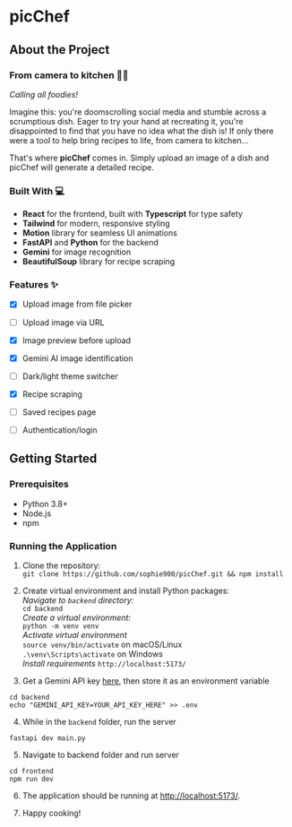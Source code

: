 # picChef


## About the Project
### From camera to kitchen 🧑‍🍳

*Calling all foodies!*

Imagine this: you're doomscrolling social media and stumble across a scrumptious dish.
Eager to try your hand at recreating it, you're disappointed to find that you have no idea what the dish is!
If only there were a tool to help bring recipes to life, from camera to kitchen...

That's where **picChef** comes in. Simply upload an image of a dish and picChef will generate a detailed recipe.

### Built With 💻

* **React** for the frontend, built with **Typescript** for type safety
* **Tailwind** for modern, responsive styling
* **Motion** library for seamless UI animations
* **FastAPI** and **Python** for the backend
* **Gemini** for image recognition
* **BeautifulSoup** library for recipe scraping

### Features ✨
- [x] Upload image from file picker
- [ ] Upload image via URL
- [x] Image preview before upload
- [x] Gemini AI image identification
- [ ] Dark/light theme switcher
- [x] Recipe scraping
- [ ] Saved recipes page
- [ ] Authentication/login


## Getting Started

### Prerequisites
* Python 3.8+
* Node.js
* npm

### Running the Application

1. Clone the repository:  
`git clone https://github.com/sophie900/picChef.git && npm install`

2. Create virtual environment and install Python packages:  
*Navigate to `backend` directory:*  
`cd backend`  
*Create a virtual environment:*  
`python -m venv venv`  
*Activate virtual environment*  
`source venv/bin/activate` on macOS/Linux  
`.\venv\Scripts\activate` on Windows  
*Install requirements*
`http://localhost:5173/`

3. Get a Gemini API key [here](https://aistudio.google.com/apikey), then store it as an environment variable
```
cd backend
echo "GEMINI_API_KEY=YOUR_API_KEY_HERE" >> .env
```

4. While in the `backend` folder, run the server  
```
fastapi dev main.py
```

5. Navigate to backend folder and run server
```
cd frontend
npm run dev
```

6. The application should be running at [http://localhost:5173/](http://localhost:5173/).

7. Happy cooking!
